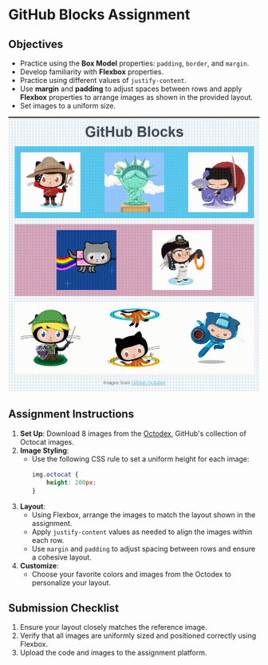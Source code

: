 # GitHub Blocks Assignment

## Objectives
- Practice using the **Box Model** properties: `padding`, `border`, and `margin`.
- Develop familiarity with **Flexbox** properties.
- Practice using different values of `justify-content`.
- Use **margin** and **padding** to adjust spaces between rows and apply **Flexbox** properties to arrange images as shown in the provided layout.
- Set images to a uniform size.

![GitHub Blocks](image.gif)

## Assignment Instructions

1. **Set Up**: Download 8 images from the [Octodex](https://octodex.github.com/), GitHub's collection of Octocat images.
2. **Image Styling**:
    - Use the following CSS rule to set a uniform height for each image:
      ```css
      img.octocat {
          height: 200px;
      }
      ```
3. **Layout**:
    - Using Flexbox, arrange the images to match the layout shown in the assignment.
    - Apply `justify-content` values as needed to align the images within each row.
    - Use `margin` and `padding` to adjust spacing between rows and ensure a cohesive layout.
4. **Customize**:
    - Choose your favorite colors and images from the Octodex to personalize your layout.


## Submission Checklist

1. Ensure your layout closely matches the reference image.
2. Verify that all images are uniformly sized and positioned correctly using Flexbox.
3. Upload the code and images to the assignment platform.


